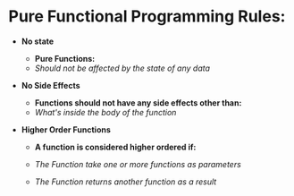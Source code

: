 # Pure Functional Programming Rules:
- **No state**
    * **Pure Functions:**
    * _Should not be affected by the state of any data_

- **No Side Effects**
    * **Functions should not have any side effects other than:**
    * _What's inside the body of the function_

- **Higher Order Functions**
    * **A function is considered higher ordered if:**
    * _The Function take one or more functions as parameters_
    
    * _The Function returns another function as a result_
